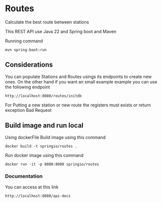# Routes
Calculate the best route between stations

This REST API use Java 22 and Spring boot and Maven

Running command
```
mvn spring-boot:run
```

## Considerations
You can populate Stations and Routes usings its endpoints to create new ones.
On the other hand if you want an small example example you can use the following endpoint 
```
http://localhost:8080/routes/initdb
```
For Putting a new station or new route the registers must exists or return exception Bad Request


## Build image and run local
Using dockerFile 
Build image using this command
```
docker build -t springio/routes .
```

Run docker image using this command
```
docker run -it -p 8080:8080 springio/routes
```

### Documentation  
You can access at this link
```
http://localhost:8080/api-docs
```
